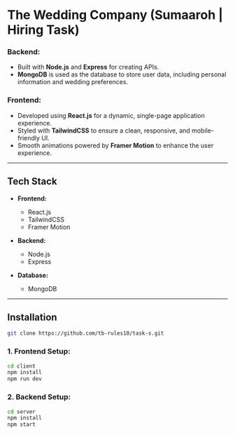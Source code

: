 # The Wedding Company (Sumaaroh | Hiring Task)

### Backend:

- Built with **Node.js** and **Express** for creating APIs.
- **MongoDB** is used as the database to store user data, including personal information and wedding preferences.

### Frontend:

- Developed using **React.js** for a dynamic, single-page application experience.
- Styled with **TailwindCSS** to ensure a clean, responsive, and mobile-friendly UI.
- Smooth animations powered by **Framer Motion** to enhance the user experience.

---

## **Tech Stack**

- **Frontend:**  
  - React.js
  - TailwindCSS
  - Framer Motion 

- **Backend:**  
  - Node.js
  - Express

- **Database:**  
  - MongoDB

---

## **Installation**

```bash 
git clone https://github.com/tb-rules10/task-s.git
```

### 1. **Frontend Setup:**

```bash
cd client
npm install
npm run dev
```
### 2. **Backend Setup:**
```bash
cd server
npm install
npm start
```
